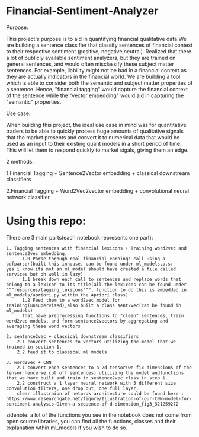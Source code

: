# Financial-Sentiment-Analyzer

Purpose:

This project's purpose is to aid in quantifying financial qualitative data.We are building a sentence classifier that classify sentences of financial context to their respective sentiment (positive,
negative,neutral). Realized that there a lot of publicly available sentiment analyzers, but they are trained on general sentences, and would often misclassify these subject matter sentences.
For example, liability might not be bad in a financial context as they are actually indicators in the financial world. We are building a tool which is able to consider both the semantic and subject matter properties
of a sentence. Hence, "financial tagging" would capture the financial context of the sentence while the "vector embedding" would aid in capturing the "semantic" properties. 

Use case:

  When building this project, the ideal use case in mind was for quantitative traders to be able to quickly process huge amounts of qualitative signals that the market presents and convert it to numerical data that would be used as an input to their existing quant models in a short period of time. This will let them to respond quickly to market sigals, giving them an edge.


2 methods:


  1.Financial Tagging +  Sentence2Vector embedding + classical downstream classifiers
  
  
  2.Financial Tagging +  Word2Vec2vector embedding + convolutional neural network classifier
    
    
# Using this repo:
  There are 3 main parts(each notebook represents one part):
  
    1. Tagging sentences with financial lexicons + Training word2vec and sentence2vec embedding:
          1.0 Parse through real financial earnings call using a pdfparser(built this inhouse, can be found under ml_models,p.s:     yes i know its not an ml_model should have created a file called services but oh well im lazy)
          1.1 break down each call to sentences and replace words that belong to a lexicon to its title(all the lexicons can be found under """resources/tagging_lexicons""", function to do this is embedded in ml_models/apriori.py within the Apriori class) 
          1.2 Feed them to a word2vec model for training(unsupervised),also built a class sent2vec(can be found in ml_models)
          that have preprocessing functions to "clean" sentences, train word2vec models, and form sentence2vectors by aggregating and averaging these word vectors
          
    2. sentence2vec + classical downstream classifiers
        2.1 convert sentences to vectors utilizing the model that we trained in section 1. 
        2.2 feed it to classical ml models
   
    3. word2vec + CNN
        2.1 convert each sentences to a 2d tensor(we fix dimensions of the tensor hence we cut off sentences) utilizing the model andfunctions that we have built and train in sentence2vec class in step 1.
        2.2 construct a 1 layer neural network with 5 different size convolution filters, one drop out, one full layer.
        clear illustraion of netwrok architecture could be found here : https://www.researchgate.net/figure/Illustration-of-our-CNN-model-for-sentiment-analysis-Given-a-sequence-of-d-dimension_fig3_321259272
        
sidenote: a lot of the functions you see in the notebook does not come from open source libraries, you can find all the functions, classes and their explanation wthin ml_models if you wish to do so.              
